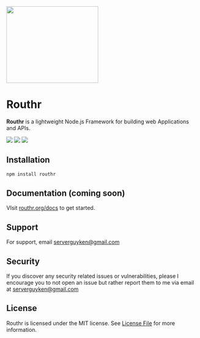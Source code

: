 <img src="https://ik.imagekit.io/serverguyken/4CCB3318-632C-4C7B-8612-E4D9F24844D7_S-A3z03OT.jpeg?ik-sdk-version=javascript-1.4.3&updatedAt=1666853721471" width="240" height="200"/>

# Routhr

**Routhr** is a lightweight Node.js Framework for building web Applications and APIs.

<img src="https://img.shields.io/npm/v/routhr?style=for-the-badge"/> <img src="https://img.shields.io/npm/dt/routhr?style=for-the-badge"/> <img src="https://img.shields.io/github/checks-status/serverguyken/routhr/main?style=for-the-badge"/> 

## Installation

```bash
npm install routhr
```
## Documentation (coming soon)

VIsit [routhr.org/docs](https://routhr.org/docs) to get started.


## Support

For support, email <a href="mailto:serverguyken@gmail.com">serverguyken@gmail.com</a>

## Security 
If you discover any security related issues or vulnerabilities, please I encourage you to not open an issue but rather report them to me via email at <a href="mailto:serverguyken@gmail.com">serverguyken@gmail.com</a>

## License

Routhr is licensed under the MIT license. See [License File](LICENSE.md) for more information.